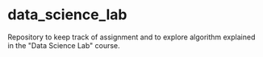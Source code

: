 # data_science_lab
Repository to keep track of assignment and to explore algorithm explained in the "Data Science Lab" course.
